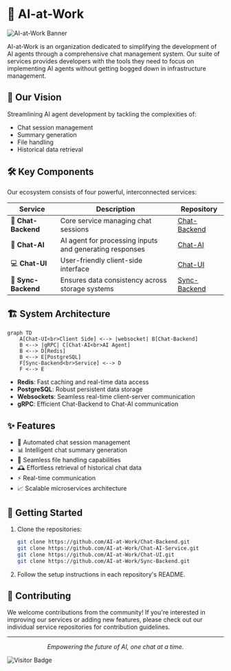 # 🤖 AI-at-Work

![AI-at-Work Banner](https://via.placeholder.com/800x200.png?text=AI-at-Work+Banner)

AI-at-Work is an organization dedicated to simplifying the development of AI agents through a comprehensive chat management system. Our suite of services provides developers with the tools they need to focus on implementing AI agents without getting bogged down in infrastructure management.

## 🚀 Our Vision

Streamlining AI agent development by tackling the complexities of:
- Chat session management
- Summary generation
- File handling
- Historical data retrieval

## 🛠️ Key Components

Our ecosystem consists of four powerful, interconnected services:

| Service | Description | Repository |
|---------|-------------|------------|
| 📡 **Chat-Backend** | Core service managing chat sessions | [Chat-Backend](https://github.com/AI-at-Work/Chat-Backend) |
| 🧠 **Chat-AI** | AI agent for processing inputs and generating responses | [Chat-AI](https://github.com/AI-at-Work/Chat-AI-Service) |
| 💻 **Chat-UI** | User-friendly client-side interface | [Chat-UI](https://github.com/AI-at-Work/Chat-UI) |
| 🔄 **Sync-Backend** | Ensures data consistency across storage systems | [Sync-Backend](https://github.com/AI-at-Work/Sync-Backend) |

## 🏗️ System Architecture

```mermaid
graph TD
    A[Chat-UI<br>Client Side] <--> |websocket| B[Chat-Backend]
    B <--> |gRPC| C[Chat-AI<br>AI Agent]
    B <--> D[Redis]
    B <--> E[PostgreSQL]
    F[Sync-Backend<br>Service] <--> D
    F <--> E
```

- **Redis**: Fast caching and real-time data access
- **PostgreSQL**: Robust persistent data storage
- **Websockets**: Seamless real-time client-server communication
- **gRPC**: Efficient Chat-Backend to Chat-AI communication

## ✨ Features

- 🤖 Automated chat session management
- 📊 Intelligent chat summary generation
- 📁 Seamless file handling capabilities
- 🕰️ Effortless retrieval of historical chat data
- ⚡ Real-time communication
- 📈 Scalable microservices architecture

## 🚀 Getting Started

1. Clone the repositories:
   ```bash
   git clone https://github.com/AI-at-Work/Chat-Backend.git
   git clone https://github.com/AI-at-Work/Chat-AI-Service.git
   git clone https://github.com/AI-at-Work/Chat-UI.git
   git clone https://github.com/AI-at-Work/Sync-Backend.git
   ```
2. Follow the setup instructions in each repository's README.

## 🤝 Contributing

We welcome contributions from the community! If you're interested in improving our services or adding new features, please check out our individual service repositories for contribution guidelines.

---

<p align="center">
  <i>Empowering the future of AI, one chat at a time.</i>
</p>

![Visitor Badge](https://visitor-badge.laobi.icu/badge?page_id=AI-at-Work.readme)
